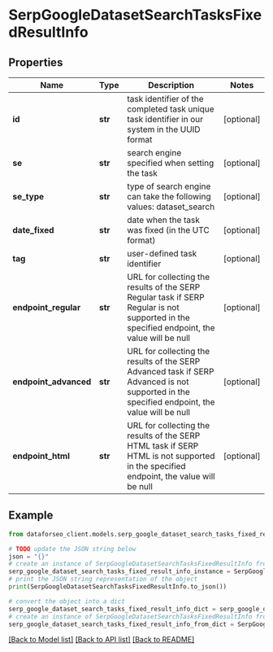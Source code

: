 # SerpGoogleDatasetSearchTasksFixedResultInfo


## Properties

Name | Type | Description | Notes
------------ | ------------- | ------------- | -------------
**id** | **str** | task identifier of the completed task unique task identifier in our system in the UUID format | [optional] 
**se** | **str** | search engine specified when setting the task | [optional] 
**se_type** | **str** | type of search engine can take the following values: dataset_search | [optional] 
**date_fixed** | **str** | date when the task was fixed (in the UTC format) | [optional] 
**tag** | **str** | user-defined task identifier | [optional] 
**endpoint_regular** | **str** | URL for collecting the results of the SERP Regular task if SERP Regular is not supported in the specified endpoint, the value will be null | [optional] 
**endpoint_advanced** | **str** | URL for collecting the results of the SERP Advanced task if SERP Advanced is not supported in the specified endpoint, the value will be null | [optional] 
**endpoint_html** | **str** | URL for collecting the results of the SERP HTML task if SERP HTML is not supported in the specified endpoint, the value will be null | [optional] 

## Example

```python
from dataforseo_client.models.serp_google_dataset_search_tasks_fixed_result_info import SerpGoogleDatasetSearchTasksFixedResultInfo

# TODO update the JSON string below
json = "{}"
# create an instance of SerpGoogleDatasetSearchTasksFixedResultInfo from a JSON string
serp_google_dataset_search_tasks_fixed_result_info_instance = SerpGoogleDatasetSearchTasksFixedResultInfo.from_json(json)
# print the JSON string representation of the object
print(SerpGoogleDatasetSearchTasksFixedResultInfo.to_json())

# convert the object into a dict
serp_google_dataset_search_tasks_fixed_result_info_dict = serp_google_dataset_search_tasks_fixed_result_info_instance.to_dict()
# create an instance of SerpGoogleDatasetSearchTasksFixedResultInfo from a dict
serp_google_dataset_search_tasks_fixed_result_info_from_dict = SerpGoogleDatasetSearchTasksFixedResultInfo.from_dict(serp_google_dataset_search_tasks_fixed_result_info_dict)
```
[[Back to Model list]](../README.md#documentation-for-models) [[Back to API list]](../README.md#documentation-for-api-endpoints) [[Back to README]](../README.md)


